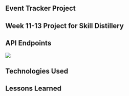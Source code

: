 ## Event Tracker Project

## Week 11-13 Project for Skill Distillery

## API Endpoints
<img src="ReservationReturnTypes.png">

## Technologies Used

## Lessons Learned
